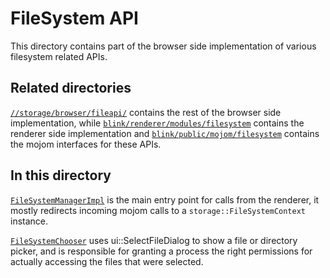 # FileSystem API

This directory contains part of the browser side implementation of various
filesystem related APIs.

## Related directories

[`//storage/browser/fileapi/`](../../../storage/browser/fileapi) contains the
rest of the browser side implementation, while
[`blink/renderer/modules/filesystem`](../../../third_party/blink/renderer/modules/filesystem)
contains the renderer side implementation and
[`blink/public/mojom/filesystem`](../../../third_party/blink/public/mojom/filesystem)
contains the mojom interfaces for these APIs.

## In this directory

[`FileSystemManagerImpl`](file_system_manager_impl.h) is the main entry point
for calls from the renderer, it mostly redirects incoming mojom calls to a
`storage::FileSystemContext` instance.

[`FileSystemChooser`](file_system_chooser.h) uses ui::SelectFileDialog to show
a file or directory picker, and is responsible for granting a process the right
permissions for actually accessing the files that were selected.
